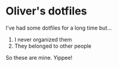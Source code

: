 # Oliver's dotfiles

I've had some dotfiles for a long time but...

1. I never organized them
2. They belonged to other people

So these are mine. Yippee!
